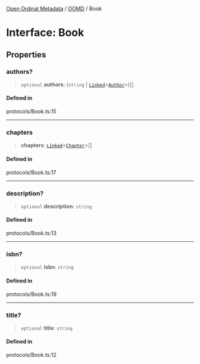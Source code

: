 [Open Ordinal Metadata](../../README.md) / [OOMD](../README.md) / Book

# Interface: Book

## Properties

### authors?

> `optional` **authors**: (`string` \| [`Linked`](../type-aliases/Linked.md)\<[`Author`](Author.md)\>)[]

#### Defined in

protocols/Book.ts:15

***

### chapters

> **chapters**: [`Linked`](../type-aliases/Linked.md)\<[`Chapter`](Chapter.md)\>[]

#### Defined in

protocols/Book.ts:17

***

### description?

> `optional` **description**: `string`

#### Defined in

protocols/Book.ts:13

***

### isbn?

> `optional` **isbn**: `string`

#### Defined in

protocols/Book.ts:19

***

### title?

> `optional` **title**: `string`

#### Defined in

protocols/Book.ts:12
